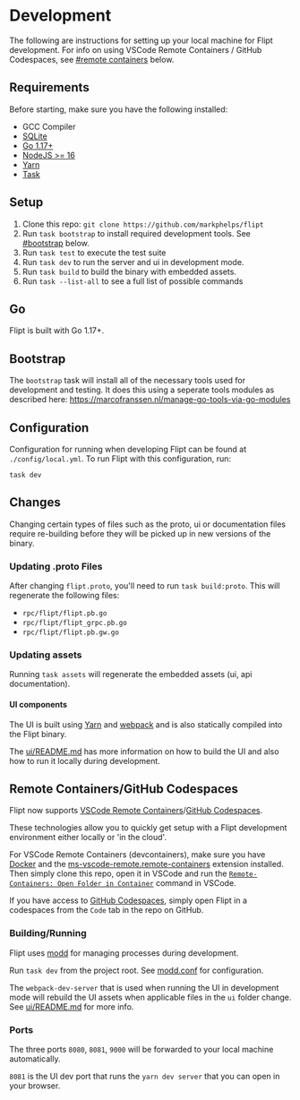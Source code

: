 # Development

The following are instructions for setting up your local machine for Flipt development. For info on using VSCode Remote Containers / GitHub Codespaces, see [#remote containers](#remote-containers) below.

## Requirements

Before starting, make sure you have the following installed:

- GCC Compiler
- [SQLite](https://sqlite.org/index.html)
- [Go 1.17+](https://golang.org/doc/install)
- [NodeJS >= 16](https://nodejs.org/en/)
- [Yarn](https://yarnpkg.com/en/)
- [Task](https://taskfile.dev/#/)

## Setup

1. Clone this repo: `git clone https://github.com/markphelps/flipt`
1. Run `task bootstrap` to install required development tools. See [#bootstrap](#bootstrap) below.
1. Run `task test` to execute the test suite
1. Run `task dev` to run the server and ui in development mode.
1. Run `task build` to build the binary with embedded assets.
1. Run `task --list-all` to see a full list of possible commands

## Go

Flipt is built with Go 1.17+.

## Bootstrap

The `bootstrap` task will install all of the necessary tools used for development and testing. It does this using a seperate tools modules as described here: https://marcofranssen.nl/manage-go-tools-via-go-modules

## Configuration

Configuration for running when developing Flipt can be found at `./config/local.yml`. To run Flipt with this configuration, run:

```shell
task dev
```

## Changes

Changing certain types of files such as the proto, ui or documentation files require re-building before they will be picked up in new versions of the binary.

### Updating .proto Files

After changing `flipt.proto`, you'll need to run `task build:proto`. This will regenerate the following files:

- `rpc/flipt/flipt.pb.go`
- `rpc/flipt/flipt_grpc.pb.go`
- `rpc/flipt/flipt.pb.gw.go`

### Updating assets

Running `task assets` will regenerate the embedded assets (ui, api documentation).

#### UI components

The UI is built using [Yarn](https://yarnpkg.com/en/) and [webpack](https://webpack.js.org/) and is also statically compiled into the Flipt binary.

The [ui/README.md](https://github.com/markphelps/flipt/tree/master/ui/README.md) has more information on how to build the UI and also how to run it locally during development.

## Remote Containers/GitHub Codespaces

Flipt now supports [VSCode Remote Containers](https://github.com/Microsoft/vscode-dev-containers)/[GitHub Codespaces](https://github.com/features/codespaces).

These technologies allow you to quickly get setup with a Flipt development environment either locally or 'in the cloud'.

For VSCode Remote Containers (devcontainers), make sure you have [Docker](https://www.docker.com/get-started) and the [ms-vscode-remote.remote-containers](https://marketplace.visualstudio.com/items?itemName=ms-vscode-remote.remote-containers) extension installed. Then simply clone this repo, open it in VSCode and run the [`Remote-Containers: Open Folder in Container`](https://code.visualstudio.com/docs/remote/containers#_quick-start-open-an-existing-folder-in-a-container) command in VSCode.

If you have access to [GitHub Codespaces](https://github.com/features/codespaces), simply open Flipt in a codespaces from the `Code` tab in the repo on GitHub.

### Building/Running

Flipt uses [modd](https://github.com/cortesi/modd) for managing processes during development.

Run `task dev` from the project root. See [modd.conf](modd.conf) for configuration.

The `webpack-dev-server` that is used when running the UI in development mode will rebuild the UI assets when applicable files in the `ui` folder change. See [ui/README.md](https://github.com/markphelps/flipt/tree/master/ui/README.md) for more info.

### Ports

The three ports `8080`, `8081`, `9000` will be forwarded to your local machine automatically.

`8081` is the UI dev port that runs the `yarn dev server` that you can open in your browser.
